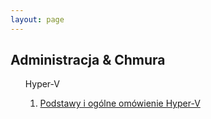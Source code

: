 ```yaml
---
layout: page
---
```


<section>
	<h1>Administracja & Chmura</h1>
	<ul>
		<p>Hyper-V
			<ol>
				<li><a href="{{ "/Hyper-V" | prepend: site.baseurl | replace: '//', '/' }}"><p>Podstawy i ogólne omówienie Hyper-V</p></a></li>
			</ol>
		</p>
	</ul>
</section>